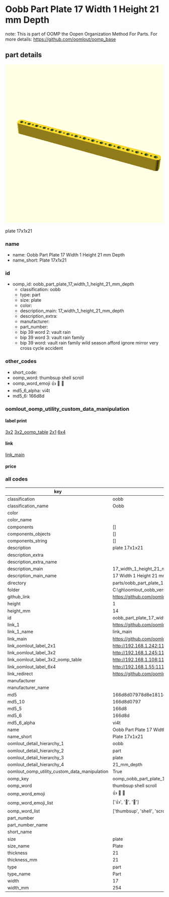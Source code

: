 # Oobb Part Plate 17 Width 1 Height 21 mm Depth  

note: This is part of OOMP the Oopen Organization Method For Parts. For more details: https://github.com/oomlout/oomp_base

##  part details
  

[![](3dpr.png)](3dpr.png)

plate 17x1x21



### name
* name: Oobb Part Plate 17 Width 1 Height 21 mm Depth
* name_short: Plate 17x1x21 
### id
* oomp_id: oobb_part_plate_17_width_1_height_21_mm_depth
  * classification: oobb
  * type: part
  * size: plate
  * color: 
  * description_main: 17_width_1_height_21_mm_depth
  * description_extra: 
  * manufacturer: 
  * part_number: 
  * bip 39 word 2: vault rain
  * bip 39 word 3: vault rain family
  * bip 39 word: vault rain family wild season afford ignore mirror very cross cycle accident

### other_codes
* short_code: 
* oomp_word: thumbsup shell scroll
* oomp_word_emoji :thumbsup: :shell: :scroll:
* md5_6_alpha: vi4t
* md5_6: 166d8d






### oomlout_oomp_utility_custom_data_manipulation
#### label print
[3x2](http://192.168.1.245:1112/?label=oomp%20vi4t)
[3x2_oomp_table](http://192.168.1.108:1112/?label=oomp%20vi4t)
[2x1](http://192.168.1.242:1112/?label=oomp%20vi4t)
[6x4](http://192.168.1.55:1112/?label=oomp%20vi4t)    

#### link

[link_main](https://github.com/oomlout/oomlout_oobb_version_4_generated_parts/tree/main/navigation_oomp/oobb/part/plate/17_width_1_height_21_mm_depth/part)                              

#### price







### all codes 
| key | value |  
| --- | --- |  
| classification | oobb |  
| classification_name | Oobb |  
| color |  |  
| color_name |  |  
| components | [] |  
| components_objects | [] |  
| components_string | [] |  
| description | plate 17x1x21 |  
| description_extra |  |  
| description_extra_name |  |  
| description_main | 17_width_1_height_21_mm_depth |  
| description_main_name | 17 Width 1 Height 21 mm Depth |  
| directory | parts/oobb_part_plate_17_width_1_height_21_mm_depth |  
| folder | C:\gh\oomlout_oobb_version_4_generated_parts\parts\oobb_part_plate_17_width_1_height_21_mm_depth |  
| github_link | https://github.com/oomlout/oomlout_oomp_part_src/tree/main/parts/oobb_part_plate_17_width_1_height_21_mm_depth |  
| height | 1 |  
| height_mm | 14 |  
| id | oobb_part_plate_17_width_1_height_21_mm_depth |  
| link_1 | https://github.com/oomlout/oomlout_oobb_version_4_generated_parts/tree/main/navigation_oomp/oobb/part/plate/17_width_1_height_21_mm_depth/part |  
| link_1_name | link_main |  
| link_main | https://github.com/oomlout/oomlout_oobb_version_4_generated_parts/tree/main/navigation_oomp/oobb/part/plate/17_width_1_height_21_mm_depth/part |  
| link_oomlout_label_2x1 | http://192.168.1.242:1112/?label=oomp%20vi4t |  
| link_oomlout_label_3x2 | http://192.168.1.245:1112/?label=oomp%20vi4t |  
| link_oomlout_label_3x2_oomp_table | http://192.168.1.108:1112/?label=oomp%20vi4t |  
| link_oomlout_label_6x4 | http://192.168.1.55:1112/?label=oomp%20vi4t |  
| link_redirect | https://github.com/oomlout/oomlout_oobb_version_4_generated_parts/tree/main/parts/oobb_plate_17_01_21 |  
| manufacturer |  |  
| manufacturer_name |  |  
| md5 | 166d8d07978d8e1811e11fb0a52c478e |  
| md5_10 | 166d8d0797 |  
| md5_5 | 166d8 |  
| md5_6 | 166d8d |  
| md5_6_alpha | vi4t |  
| name | Oobb Part Plate 17 Width 1 Height 21 mm Depth |  
| name_short | Plate 17x1x21  |  
| oomlout_detail_hierarchy_1 | oobb |  
| oomlout_detail_hierarchy_2 | part |  
| oomlout_detail_hierarchy_3 | plate |  
| oomlout_detail_hierarchy_4 | 21_mm_depth |  
| oomlout_oomp_utility_custom_data_manipulation | True |  
| oomp_key | oomp_oobb_part_plate_17_width_1_height_21_mm_depth |  
| oomp_word | thumbsup shell scroll |  
| oomp_word_emoji | :thumbsup: :shell: :scroll: |  
| oomp_word_emoji_list | [':thumbsup:', ':shell:', ':scroll:'] |  
| oomp_word_list | ['thumbsup', 'shell', 'scroll'] |  
| part_number |  |  
| part_number_name |  |  
| short_name |  |  
| size | plate |  
| size_name | Plate |  
| thickness | 21 |  
| thickness_mm | 21 |  
| type | part |  
| type_name | Part |  
| width | 17 |  
| width_mm | 254 |  
